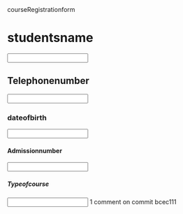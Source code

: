 <doctype>
<html>
<head>courseRegistrationform</head>
<body>
<h1>studentsname</h1>
<input type="text">
<h2>Telephonenumber</h2>
<input type="number">
<h3>dateofbirth</h3>
<input type="number">
<h4>Admissionnumber</h4>
<input type="number">
<h5>Typeofcourse</h5>
<input type="text">
</body>
</html>
1 comment on commit bcec111
